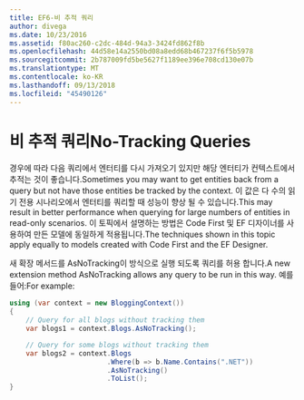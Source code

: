 ```yaml
---
title: EF6-비 추적 쿼리
author: divega
ms.date: 10/23/2016
ms.assetid: f80ac260-c2dc-484d-94a3-3424fd862f8b
ms.openlocfilehash: 44d58e14a2550bd08a8edd68b467237f6f5b5978
ms.sourcegitcommit: 2b787009fd5be5627f1189ee396e708cd130e07b
ms.translationtype: MT
ms.contentlocale: ko-KR
ms.lasthandoff: 09/13/2018
ms.locfileid: "45490126"
---
```

# <a name="no-tracking-queries"></a><span data-ttu-id="8b001-102">비 추적 쿼리</span><span class="sxs-lookup"><span data-stu-id="8b001-102">No-Tracking Queries</span></span>
<span data-ttu-id="8b001-103">경우에 따라 다음 쿼리에서 엔터티를 다시 가져오기 있지만 해당 엔터티가 컨텍스트에서 추적는 것이 좋습니다.</span><span class="sxs-lookup"><span data-stu-id="8b001-103">Sometimes you may want to get entities back from a query but not have those entities be tracked by the context.</span></span> <span data-ttu-id="8b001-104">이 값은 다 수의 읽기 전용 시나리오에서 엔터티를 쿼리할 때 성능이 향상 될 수 있습니다.</span><span class="sxs-lookup"><span data-stu-id="8b001-104">This may result in better performance when querying for large numbers of entities in read-only scenarios.</span></span> <span data-ttu-id="8b001-105">이 토픽에서 설명하는 방법은 Code First 및 EF 디자이너를 사용하여 만든 모델에 동일하게 적용됩니다.</span><span class="sxs-lookup"><span data-stu-id="8b001-105">The techniques shown in this topic apply equally to models created with Code First and the EF Designer.</span></span>  

<span data-ttu-id="8b001-106">새 확장 메서드를 AsNoTracking이 방식으로 실행 되도록 쿼리를 허용 합니다.</span><span class="sxs-lookup"><span data-stu-id="8b001-106">A new extension method AsNoTracking allows any query to be run in this way.</span></span> <span data-ttu-id="8b001-107">예를 들어:</span><span class="sxs-lookup"><span data-stu-id="8b001-107">For example:</span></span>  

``` csharp
using (var context = new BloggingContext())
{
    // Query for all blogs without tracking them
    var blogs1 = context.Blogs.AsNoTracking();

    // Query for some blogs without tracking them
    var blogs2 = context.Blogs
                        .Where(b => b.Name.Contains(".NET"))
                        .AsNoTracking()
                        .ToList();
}
```  
